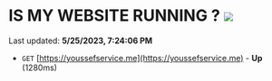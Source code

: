 # IS MY WEBSITE RUNNING ? [![](https://img.shields.io/static/v1?label=Sponsor&message=%E2%9D%A4&logo=GitHub&color=%23fe8e86)](https://github.com/sponsors/<username>)

Last updated: **5/25/2023, 7:24:06 PM**

- `GET` [https://youssefservice.me](https://youssefservice.me) - **Up** (1280ms)
